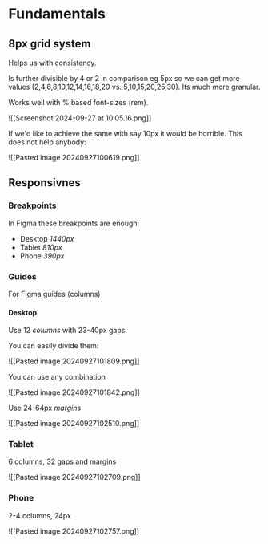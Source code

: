 # Fundamentals

## 8px grid system

Helps us with consistency.

Is further divisible by 4 or 2 in comparison eg 5px so we can get more values (2,4,6,8,10,12,14,16,18,20 vs.  5,10,15,20,25,30). Its much more granular.

Works well with % based font-sizes (rem).

![[Screenshot 2024-09-27 at 10.05.16.png]]

If we'd like to achieve the same with say 10px it would be horrible.
This does not help anybody:

![[Pasted image 20240927100619.png]]

## Responsivnes

### Breakpoints
In Figma these breakpoints are enough:

- Desktop *1440px*
- Tablet *810px*
-  Phone *390px*

### Guides
For Figma guides (columns)

#### Desktop 

Use 12 *columns* with 23-40px gaps.

You can easily divide them:

![[Pasted image 20240927101809.png]]

You can use any combination

![[Pasted image 20240927101842.png]]

Use 24-64px *margins*

![[Pasted image 20240927102510.png]]


### Tablet

6 columns, 32 gaps and margins

![[Pasted image 20240927102709.png]]


### Phone

2-4 columns, 24px

![[Pasted image 20240927102757.png]]




